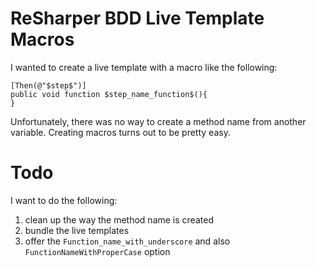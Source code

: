 # ReSharper BDD Live Template Macros
I wanted to create a live template with a macro like the following:

    [Then(@"$step$")]
    public void function $step_name_function$(){
    }

Unfortunately, there was no way to create a method name from another variable. Creating 
macros turns out to be pretty easy.

# Todo

I want to do the following:

1. clean up the way the method name is created
2. bundle the live templates
3. offer the `Function_name_with_underscore` and also `FunctionNameWithProperCase` option


